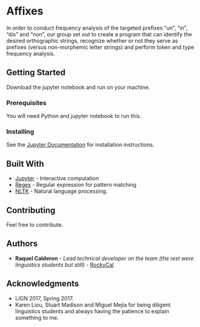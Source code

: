 # Affixes

In order to conduct frequency analysis of the targeted prefixes “un”, “in”, “dis” and “non”, our group set out to create a program that can identify the desired orthographic strings, recognize whether or not they serve as prefixes (versus non-morphemic letter strings) and perform token and type frequency analysis.

## Getting Started

Download the jupyter notebook and run on your machine.

### Prerequisites

You will need Python and jupyter notebook to run this.

### Installing

See the [Jupyter Documentation](https://jupyter.readthedocs.io/en/latest/install.html) for installation instructions.

## Built With

* [Jupyter](https://jupyter.readthedocs.io/en/latest/index.html) - Interactive computation
* [Regex](https://docs.python.org/3/library/re.html) - Regular expression for pattern matching
* [NLTK](http://www.nltk.org/book/) - Natural language processing.

## Contributing

Feel free to contribute.

## Authors

* **Raquel Calderon** - *Lead technical developer on the team (the rest were linguistics students but still)* - [RockyCal](https://github.com/RockyCal)


## Acknowledgments

* LIGN 2017, Spring 2017. 
* Karen Liou, Stuart Madison and Miguel Mejia for being diligent linguistics students and always having the patience to explain something to me.
